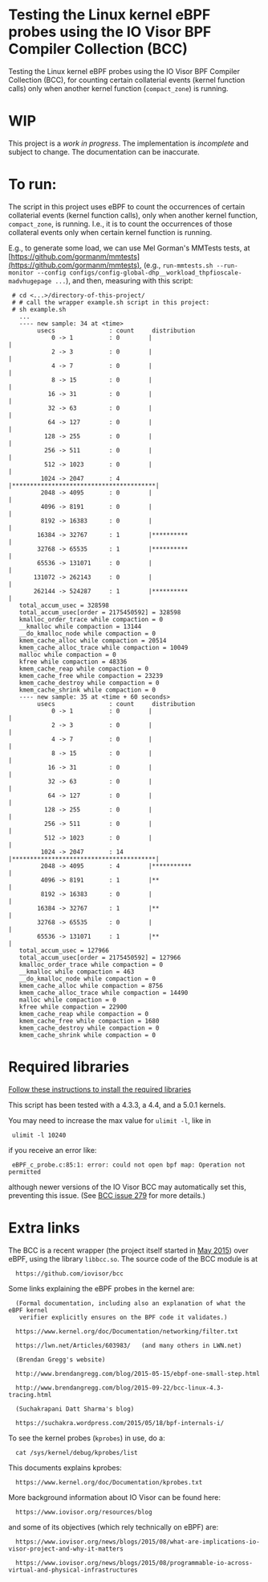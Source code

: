 # Testing the Linux kernel eBPF probes using the IO Visor BPF Compiler Collection (BCC)

Testing the Linux kernel eBPF probes using the IO Visor BPF Compiler
Collection (BCC), for counting certain collaterial events (kernel
function calls) only when another kernel function (`compact_zone`)
is running.

# WIP

This project is a *work in progress*. The implementation is *incomplete* and
subject to change. The documentation can be inaccurate.

# To run:

The script in this project uses eBPF to count the occurrences of certain
collaterial events (kernel function calls), only when another kernel
function, `compact_zone`, is running. I.e., it is to count the occurrences
of those collateral events only when certain kernel function is running.

E.g., to generate some load, we can use Mel Gorman's MMTests tests, at
[https://github.com/gormanm/mmtests](https://github.com/gormanm/mmtests),
(e.g., `run-mmtests.sh --run-monitor --config configs/config-global-dhp__workload_thpfioscale-madvhugepage ...`),
and then, measuring with this script:

     # cd <...>/directory-of-this-project/
     # # call the wrapper example.sh script in this project:
     # sh example.sh
       ...
       ---- new sample: 34 at <time>
            usecs               : count     distribution
                0 -> 1          : 0        |                                        |
                2 -> 3          : 0        |                                        |
                4 -> 7          : 0        |                                        |
                8 -> 15         : 0        |                                        |
               16 -> 31         : 0        |                                        |
               32 -> 63         : 0        |                                        |
               64 -> 127        : 0        |                                        |
              128 -> 255        : 0        |                                        |
              256 -> 511        : 0        |                                        |
              512 -> 1023       : 0        |                                        |
             1024 -> 2047       : 4        |****************************************|
             2048 -> 4095       : 0        |                                        |
             4096 -> 8191       : 0        |                                        |
             8192 -> 16383      : 0        |                                        |
            16384 -> 32767      : 1        |**********                              |
            32768 -> 65535      : 1        |**********                              |
            65536 -> 131071     : 0        |                                        |
           131072 -> 262143     : 0        |                                        |
           262144 -> 524287     : 1        |**********                              |
       total_accum_usec = 328598
       total_accum_usec[order = 2175450592] = 328598
       kmalloc_order_trace while compaction = 0
       __kmalloc while compaction = 13144
       __do_kmalloc_node while compaction = 0
       kmem_cache_alloc while compaction = 20514
       kmem_cache_alloc_trace while compaction = 10049
       malloc while compaction = 0
       kfree while compaction = 48336
       kmem_cache_reap while compaction = 0
       kmem_cache_free while compaction = 23239
       kmem_cache_destroy while compaction = 0
       kmem_cache_shrink while compaction = 0
       ---- new sample: 35 at <time + 60 seconds>
            usecs               : count     distribution
                0 -> 1          : 0        |                                        |
                2 -> 3          : 0        |                                        |
                4 -> 7          : 0        |                                        |
                8 -> 15         : 0        |                                        |
               16 -> 31         : 0        |                                        |
               32 -> 63         : 0        |                                        |
               64 -> 127        : 0        |                                        |
              128 -> 255        : 0        |                                        |
              256 -> 511        : 0        |                                        |
              512 -> 1023       : 0        |                                        |
             1024 -> 2047       : 14       |****************************************|
             2048 -> 4095       : 4        |***********                             |
             4096 -> 8191       : 1        |**                                      |
             8192 -> 16383      : 0        |                                        |
            16384 -> 32767      : 1        |**                                      |
            32768 -> 65535      : 0        |                                        |
            65536 -> 131071     : 1        |**                                      |
       total_accum_usec = 127966
       total_accum_usec[order = 2175450592] = 127966
       kmalloc_order_trace while compaction = 0
       __kmalloc while compaction = 463
       __do_kmalloc_node while compaction = 0
       kmem_cache_alloc while compaction = 8756
       kmem_cache_alloc_trace while compaction = 14490
       malloc while compaction = 0
       kfree while compaction = 22900
       kmem_cache_reap while compaction = 0
       kmem_cache_free while compaction = 1680
       kmem_cache_destroy while compaction = 0
       kmem_cache_shrink while compaction = 0

# Required libraries

[Follow these instructions to install the required libraries](https://github.com/iovisor/bcc/blob/master/INSTALL.md)

This script has been tested with a 4.3.3, a 4.4, and a 5.0.1 kernels.

You may need to increase the max value for `ulimit -l`, like in

     ulimit -l 10240

if you receive an error like:

     eBPF_c_probe.c:85:1: error: could not open bpf map: Operation not permitted

although newer versions of the IO Visor BCC may automatically set this, preventing this issue. (See [BCC issue 279](https://github.com/iovisor/bcc/pull/279) for more details.)

# Extra links

The BCC is a recent wrapper (the project itself started in [May 2015](https://github.com/iovisor/bcc/graphs/contributors))
over eBPF, using the library `libbcc.so`. The source code of the BCC module is at

      https://github.com/iovisor/bcc

Some links explaining the eBPF probes in the kernel are:

      (Formal documentation, including also an explanation of what the eBPF kernel
       verifier explicitly ensures on the BPF code it validates.)

      https://www.kernel.org/doc/Documentation/networking/filter.txt

      https://lwn.net/Articles/603983/   (and many others in LWN.net)

      (Brendan Gregg's website)

      http://www.brendangregg.com/blog/2015-05-15/ebpf-one-small-step.html

      http://www.brendangregg.com/blog/2015-09-22/bcc-linux-4.3-tracing.html

      (Suchakrapani Datt Sharma's blog)

      https://suchakra.wordpress.com/2015/05/18/bpf-internals-i/

To see the kernel probes (`kprobes`) in use, do a:

      cat /sys/kernel/debug/kprobes/list

This documents explains kprobes:

      https://www.kernel.org/doc/Documentation/kprobes.txt

More background information about IO Visor can be found here:

      https://www.iovisor.org/resources/blog

and some of its objectives (which rely technically on eBPF) are:

      https://www.iovisor.org/news/blogs/2015/08/what-are-implications-io-visor-project-and-why-it-matters

      https://www.iovisor.org/news/blogs/2015/08/programmable-io-across-virtual-and-physical-infrastructures

